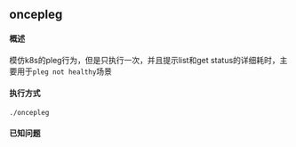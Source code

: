 ## oncepleg

#### 概述

模仿k8s的pleg行为，但是只执行一次，并且提示list和get status的详细耗时，主要用于`pleg not healthy`场景

#### 执行方式

```shell script
./oncepleg
```

#### 已知问题
